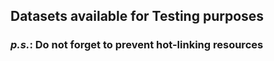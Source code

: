 ## Datasets available for Testing purposes

### *p.s.*: Do not forget to prevent hot-linking resources